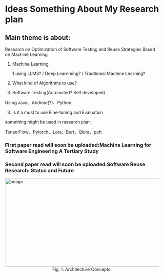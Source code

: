 # Ideas Something About My Research plan


## Main theme is about:
 Research on Optimization of Software Testing and Reuse Strategies Based on Machine Learning

1. Machine Learning

    1.using LLMS? / Deep Learnming? / Traditional Machine Learning?

2. What kind of Algorithms to use?

3. Software Testing(Automated? Self developed)

Using Java、Android(?)、Python

3. Is it a must to use Fine-tuning and Evaluation



something might be used in research plan:

TensorFlow、Pytorch、Lora、Bert、Qlora、peft


### First paper read will soon be uploaded:Machine Learning for Software Engineering A Tertiary Study

### Second paper read will soon be uploaded:Software Reuse Research: Status and Future
<img width="938" height="288" alt="image" src="https://github.com/user-attachments/assets/848f7edb-8398-4fb8-bc04-6f031707a179" />


<center> Fig. 1. Architecture Concepts.</center>





